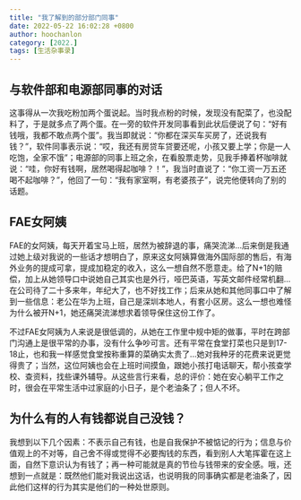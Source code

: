 ```yaml
---
title: "我了解到的部分部门同事"
date: 2022-05-22 16:02:28 +0800
author: hoochanlon
category: [2022.]
tags: [生活杂事录]
---
```


## 与软件部和电源部同事的对话

这事得从一次我吃粉加两个蛋说起。当时我点粉的时候，发现没有配菜了，也没配料了，于是就多点了两个蛋。在一旁的软件开发同事看到此状后便说了句：“好有钱哦，我都不敢点两个蛋”。我当即就说：“你都在深买车买房了，还说我有钱？”，软件同事表示说：“哎，我还有房贷车贷要还呢，小孩又要上学；你是一人吃饱，全家不饿”；电源部的同事上班之余，在看股票走势，见我手捧着杯咖啡就说：“哇，你好有钱啊，居然喝得起咖啡？！”，我当时直说了：“你工资一万五还喝不起咖啡？”，他回了一句：“我有家室啊，有老婆孩子”，说完他便转向了别的话题。

<!-- more -->

## FAE女阿姨

FAE的女阿姨，每天开着宝马上班，居然为被辞退的事，痛哭流涕...后来倒是我通过她上级对我说的一些话才想明白了，原来这女阿姨算做海外国际部的售后，有海外业务的提成可拿，提成加稳定的收入，这么一想自然不愿意走。给了N+1的赔偿，加上从她领导口中说她自己其实也是外行，哑巴英语，写英文邮件经常机翻...在公司待了二十多来年，年纪大了，也不好找工作；后来从她和其他同事口中了解到一些信息：老公在华为上班，自己是深圳本地人，有套小区房。这么一想也难怪为什么被开N+1，她还痛哭流涕想求着领导保住这份工作了。

不过FAE女阿姨为人来说是很低调的，从她在工作里中规中矩的做事，平时在跨部门沟通上是很平常的办事，没有什么争吵可言。还有平常在食堂打菜也只是到17-18止，也和我一样感觉食堂按称重算的菜确实太贵了...她对我种牙的花费来说更觉得贵了；当然，这位阿姨也会在上班时间摸鱼，跟她小孩打电话聊天，帮小孩查学校、查资料，找些课外辅导。从这些言行来看，总的评价：她在安心躺平工作之时，很会在平常生活中过家庭的小日子，是个老油条了；但人不坏。

## 为什么有的人有钱都说自己没钱？

我想到以下几个因素：不表示自己有钱，也是自我保护不被惦记的行为；信息与价值观上的不对等，自己舍不得或觉得不必要掏钱的东西，看到别人大笔挥霍在这上面，自然下意识认为有钱了；再一种可能就是真的节俭与钱带来的安全感。哦，还想到一点就是：既然他们能对我说出这话，也说明我的同事确实都是老油条了，因此他们这样的行为其实是他们的一种处世原则。

